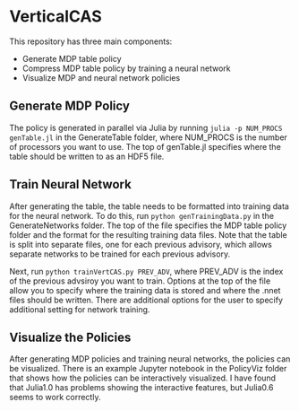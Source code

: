 # VerticalCAS

This repository has three main components:
* Generate MDP table policy
* Compress MDP table policy by training a neural network
* Visualize MDP and neural network policies

## Generate MDP Policy
The policy is generated in parallel via Julia by running `julia -p NUM_PROCS genTable.jl` in the GenerateTable folder, where NUM_PROCS is the number of processors you want to use. The top of genTable.jl specifies where the table should be written to as an HDF5 file.

## Train Neural Network
After generating the table, the table needs to be formatted into training data for the neural network. To do this, run `python genTrainingData.py` in the GenerateNetworks folder. The top of the file specifies the MDP table policy folder and the format for the resulting training data files. Note that the table is split into separate files, one for each previous advisory, which allows separate networks to be trained for each previous advisory.

Next, run `python trainVertCAS.py PREV_ADV`, where PREV_ADV is the index of the previous advsiroy you want to train. Options at the top of the file allow you to specify where the training data is stored and where the .nnet files should be written. There are additional options for the user to specify additional setting for network training.

## Visualize the Policies
After generating MDP policies and training neural networks, the policies can be visualized. There is an example Jupyter notebook in the PolicyViz folder that shows how the policies can be interactively visualized. I have found that Julia1.0 has problems showing the interactive features, but Julia0.6 seems to work correctly.